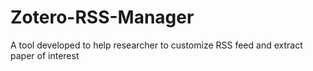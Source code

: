 # Zotero-RSS-Manager
A tool developed to help researcher to customize RSS feed and extract paper of interest
